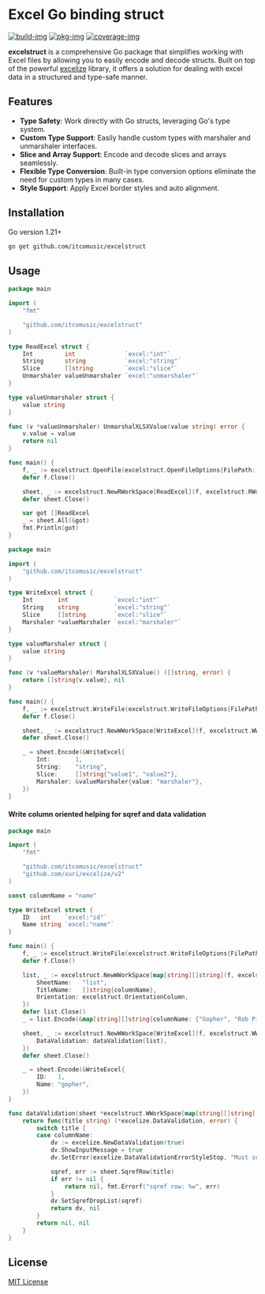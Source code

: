 # Excel Go binding struct

[![build-img]][build-url]
[![pkg-img]][pkg-url]
[![coverage-img]][coverage-url]

**excelstruct** is a comprehensive Go package that simplifies working with Excel files by allowing you to easily encode and decode structs.
Built on top of the powerful [excelize](https://github.com/qax-os/excelize) library, it offers a solution for dealing with excel data in a structured and type-safe manner.

## Features
- **Type Safety**: Work directly with Go structs, leveraging Go's type system.
- **Custom Type Support**: Easily handle custom types with marshaler and unmarshaler interfaces.
- **Slice and Array Support**: Encode and decode slices and arrays seamlessly.
- **Flexible Type Conversion**: Built-in type conversion options eliminate the need for custom types in many cases.
- **Style Support**: Apply Excel border styles and auto alignment.

## Installation

Go version 1.21+

```bash
go get github.com/itcomusic/excelstruct
```

## Usage
```go
package main

import (
	"fmt"

	"github.com/itcomusic/excelstruct"
)

type ReadExcel struct {
	Int         int              `excel:"int"`
	String      string           `excel:"string"`
	Slice       []string         `excel:"slice"`
	Unmarshaler valueUnmarshaler `excel:"unmarshaler"`
}

type valueUnmarshaler struct {
	value string
}

func (v *valueUnmarshaler) UnmarshalXLSXValue(value string) error {
	v.value = value
	return nil
}

func main() {
	f, _ := excelstruct.OpenFile(excelstruct.OpenFileOptions{FilePath: "read.xlsx"})
	defer f.Close()

	sheet, _ := excelstruct.NewRWorkSpace[ReadExcel](f, excelstruct.RWorkSpaceOptions{})
	defer sheet.Close()

	var got []ReadExcel
	_ = sheet.All(&got)
	fmt.Println(got)
}
```

```go
package main

import (
	"github.com/itcomusic/excelstruct"
)

type WriteExcel struct {
	Int       int             `excel:"int"`
	String    string          `excel:"string"`
	Slice     []string        `excel:"slice"`
	Marshaler *valueMarshaler `excel:"marshaler"`
}

type valueMarshaler struct {
	value string
}

func (v *valueMarshaler) MarshalXLSXValue() ([]string, error) {
	return []string{v.value}, nil
}

func main() {
	f, _ := excelstruct.WriteFile(excelstruct.WriteFileOptions{FilePath: "write.xlsx"})
	defer f.Close()

	sheet, _ := excelstruct.NewWWorkSpace[WriteExcel](f, excelstruct.WWorkSpaceOptions{})
	defer sheet.Close()

	_ = sheet.Encode(&WriteExcel{
		Int:       1,
		String:    "string",
		Slice:     []string{"value1", "value2"},
		Marshaler: &valueMarshaler{value: "marshaler"},
	})
}
```

#### Write column oriented helping for sqref and data validation
```go
package main

import (
	"fmt"

	"github.com/itcomusic/excelstruct"
	"github.com/xuri/excelize/v2"
)

const columnName = "name"

type WriteExcel struct {
	ID   int    `excel:"id"`
	Name string `excel:"name"`
}

func main() {
	f, _ := excelstruct.WriteFile(excelstruct.WriteFileOptions{FilePath: "dv.xlsx"})
	defer f.Close()

	list, _ := excelstruct.NewWWorkSpace[map[string][]string](f, excelstruct.WWorkSpaceOptions{
		SheetName:   "list",
		TitleName:   []string{columnName},
		Orientation: excelstruct.OrientationColumn,
	})
	defer list.Close()
	_ = list.Encode(&map[string][]string{columnName: {"Gopher", "Rob Pike"}})

	sheet, _ := excelstruct.NewWWorkSpace[WriteExcel](f, excelstruct.WWorkSpaceOptions{
		DataValidation: dataValidation(list),
	})
	defer sheet.Close()

	_ = sheet.Encode(&WriteExcel{
		ID:   1,
		Name: "gopher",
	})
}

func dataValidation(sheet *excelstruct.WWorkSpace[map[string][]string]) func(title string) (*excelize.DataValidation, error) {
	return func(title string) (*excelize.DataValidation, error) {
		switch title {
		case columnName:
			dv := excelize.NewDataValidation(true)
			dv.ShowInputMessage = true
			dv.SetError(excelize.DataValidationErrorStyleStop, "Must select a value from the list", "Value not found")

			sqref, err := sheet.SqrefRow(title)
			if err != nil {
				return nil, fmt.Errorf("sqref row: %w", err)
			}
			dv.SetSqrefDropList(sqref)
			return dv, nil
		}
		return nil, nil
	}
}
```

## License

[MIT License](LICENSE)

[build-img]: https://github.com/itcomusic/excelstruct/workflows/build/badge.svg

[build-url]: https://github.com/itcomusic/excelstruct/actions

[pkg-img]: https://pkg.go.dev/badge/github.com/itcomusic/excelstruct.svg

[pkg-url]: https://pkg.go.dev/github.com/itcomusic/excelstruct

[coverage-img]: https://codecov.io/gh/itcomusic/excelstruct/branch/main/graph/badge.svg

[coverage-url]: https://codecov.io/gh/itcomusic/excelstruct